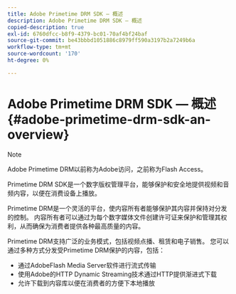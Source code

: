 ```yaml
---
title: Adobe Primetime DRM SDK — 概述
description: Adobe Primetime DRM SDK — 概述
copied-description: true
exl-id: 6760dfcc-b8f9-4379-bc01-70af4bf24baf
source-git-commit: be43bbbd1051886c8979ff590a3197b2a7249b6a
workflow-type: tm+mt
source-wordcount: '170'
ht-degree: 0%

---
```


# Adobe Primetime DRM SDK — 概述 {#adobe-primetime-drm-sdk-an-overview}

>[!NOTE]
>
>Adobe Primetime DRM以前称为Adobe访问，之前称为Flash Access。

Primetime DRM SDK是一个数字版权管理平台，能够保护和安全地提供视频和音频内容，以便在消费设备上播放。

Primetime DRM是一个灵活的平台，使内容所有者能够保护其内容并保持对分发的控制。 内容所有者可以通过为每个数字媒体文件创建许可证来保护和管理其权利，从而确保为消费者提供各种最高质量的内容。

Primetime DRM支持广泛的业务模式，包括视频点播、租赁和电子销售。 您可以通过多种方式分发受Primetime DRM保护的内容，包括：

* 通过AdobeFlash Media Server软件进行流式传输
* 使用Adobe的HTTP Dynamic Streaming技术通过HTTP提供渐进式下载
* 允许下载到内容库以便在消费者的方便下本地播放
